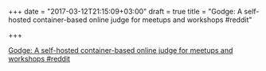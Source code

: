 +++
date = "2017-03-12T21:15:09+03:00"
draft = true
title = "Godge: A self-hosted container-based online judge for meetups and workshops  #reddit"

+++

<p><a href="https://t.co/sn5p8VQfNS">Godge: A self-hosted container-based online judge for meetups and workshops  #reddit</a></p>
